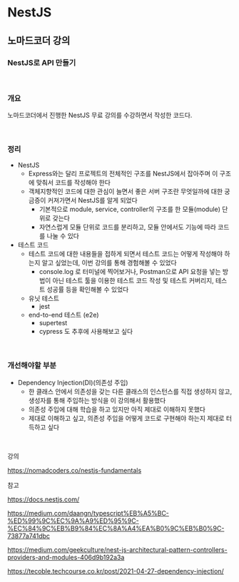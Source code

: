# NestJS

## 노마드코더 강의

### NestJS로 API 만들기

<br>

### 개요

노마드코더에서 진행한 NestJS 무료 강의를 수강하면서 작성한 코드다.

<br>

### 정리

- NestJS
  - Express와는 달리 프로젝트의 전체적인 구조를 NestJS에서 잡아주며 이 구조에 맞춰서 코드를 작성해야 한다
  - 객체지향적인 코드에 대한 관심이 늘면서 좋은 서버 구조란 무엇일까에 대한 궁금증이 커져가면서 NestJS를 알게 되었다
    - 기본적으로 module, service, controller의 구조를 한 모듈(module) 단위로 갖는다
    - 자연스럽게 모듈 단위로 코드를 분리하고, 모듈 안에서도 기능에 따라 코드를 나눌 수 있다
- 테스트 코드
  - 테스트 코드에 대한 내용들을 접하게 되면서 테스트 코드는 어떻게 작성해야 하는지 알고 싶었는데, 이번 강의를 통해 경험해볼 수 있었다
    - console.log 로 터미널에 찍어보거나, Postman으로 API 요청을 넣는 방법이 아닌 테스트 툴을 이용한 테스트 코드 작성 및 테스트 커버리지, 테스트 성공률 등을 확인해볼 수 있었다
  - 유닛 테스트
    - jest
  - end-to-end 테스트 (e2e)
    - supertest
    - cypress 도 추후에 사용해보고 싶다

<br>

### 개선해야할 부분

- Dependency Injection(DI)(의존성 주입)
  - 한 클래스 안에서 의존성을 갖는 다른 클래스의 인스턴스를 직접 생성하지 않고, 생성자를 통해 주입하는 방식을 이 강의해서 활용했다
  - 의존성 주입에 대해 학습을 하고 있지만 아직 제대로 이해하지 못했다
  - 제대로 이해하고 싶고, 의존성 주입을 어떻게 코드로 구현해야 하는지 제대로 터득하고 싶다

<br>

강의

https://nomadcoders.co/nestjs-fundamentals

참고

https://docs.nestjs.com/

https://medium.com/daangn/typescript%EB%A5%BC-%ED%99%9C%EC%9A%A9%ED%95%9C-%EC%84%9C%EB%B9%84%EC%8A%A4%EA%B0%9C%EB%B0%9C-73877a741dbc

https://medium.com/geekculture/nest-js-architectural-pattern-controllers-providers-and-modules-406d9b192a3a

https://tecoble.techcourse.co.kr/post/2021-04-27-dependency-injection/

